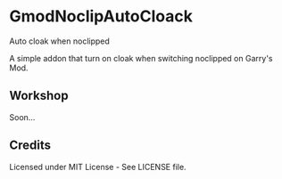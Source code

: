 # GmodNoclipAutoCloack
Auto cloak when noclipped

A simple addon that turn on cloak when switching noclipped on Garry's Mod.

## Workshop
Soon...

## Credits

Licensed under MIT License - See LICENSE file.
